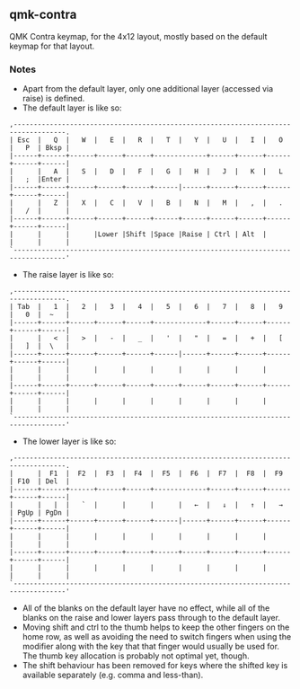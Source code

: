 ## qmk-contra

QMK Contra keymap, for the 4x12 layout, mostly based on the default
keymap for that layout.

### Notes

 - Apart from the default layer, only one additional layer (accessed
   via raise) is defined.
 - The default layer is like so:

```
,-----------------------------------------------------------------------------------.
| Esc  |   Q  |   W  |   E  |   R  |   T  |   Y  |   U  |   I  |   O  |   P  | Bksp |
|------+------+------+------+------+-------------+------+------+------+------+------|
|      |   A  |   S  |   D  |   F  |   G  |   H  |   J  |   K  |   L  |   ;  |Enter |
|------+------+------+------+------+------|------+------+------+------+------+------|
|      |   Z  |   X  |   C  |   V  |   B  |   N  |   M  |   ,  |   .  |   /  |      |
|------+------+------+------+------+------+------+------+------+------+------+------|
|      |      |      |Lower |Shift |Space |Raise | Ctrl | Alt  |      |      |      |
`-----------------------------------------------------------------------------------'
```

 - The raise layer is like so:

```
,-----------------------------------------------------------------------------------.
| Tab  |   1  |   2  |   3  |   4  |   5  |   6  |   7  |   8  |   9  |   0  |  ~   |
|------+------+------+------+------+-------------+------+------+------+------+------|
|      |   <  |   >  |   -  |   _  |   '  |   "  |   =  |   +  |   [  |   ]  |  \   |
|------+------+------+------+------+------|------+------+------+------+------+------|
|      |      |      |      |      |      |      |      |      |      |      |      |
|------+------+------+------+------+------+------+------+------+------+------+------|
|      |      |      |      |      |      |      |      |      |      |      |      |
`-----------------------------------------------------------------------------------'
```

 - The lower layer is like so:

```
,-----------------------------------------------------------------------------------.
|      |  F1  |  F2  |  F3  |  F4  |  F5  |  F6  |  F7  |  F8  |  F9  | F10  | Del  |
|------+------+------+------+------+-------------+------+------+------+------+------|
|      |   |  |   `  |      |      |      |   ←  |   ↓  |   ↑  |   →  | PgUp | PgDn |
|------+------+------+------+------+------|------+------+------+------+------+------|
|      |      |      |      |      |      |      |      |      |      |      |      |
|------+------+------+------+------+------+------+------+------+------+------+------|
|      |      |      |      |      |      |      |      |      |      |      |      |
`-----------------------------------------------------------------------------------'
```

 - All of the blanks on the default layer have no effect, while all of
   the blanks on the raise and lower layers pass through to the
   default layer.
 - Moving shift and ctrl to the thumb helps to keep the other fingers
   on the home row, as well as avoiding the need to switch fingers
   when using the modifier along with the key that that finger would
   usually be used for.  The thumb key allocation is probably not
   optimal yet, though.
 - The shift behaviour has been removed for keys where the shifted key is
   available separately (e.g. comma and less-than).
